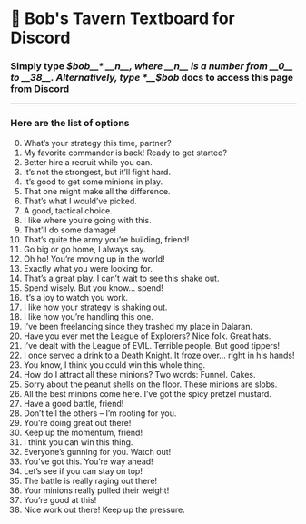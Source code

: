 # 🍺 Bob's Tavern Textboard for Discord
### Simply type *__$bob__* __n__, where __n__ is a number from __0__ to __38__. Alternatively, type *__$bob__* __docs__ to access this page from Discord
---
### Here are the list of options 
0. What’s your strategy this time, partner?
1. My favorite commander is back! Ready to get started?
2. Better hire a recruit while you can.
3. It’s not the strongest, but it’ll fight hard.
4. It’s good to get some minions in play.
5. That one might make all the difference.
6. That’s what I would’ve picked.
7. A good, tactical choice.
8. I like where you’re going with this.
9. That’ll do some damage!
10. That’s quite the army you’re building, friend!
11. Go big or go home, I always say.
12. Oh ho! You’re moving up in the world!
13. Exactly what you were looking for.
14. That’s a great play. I can’t wait to see this shake out.
15. Spend wisely. But you know… spend!
16. It’s a joy to watch you work.
17. I like how your strategy is shaking out.
18. I like how you’re handling this one.
19. I’ve been freelancing since they trashed my place in Dalaran.
20. Have you ever met the League of Explorers? Nice folk. Great hats.
21. I’ve dealt with the League of EVIL. Terrible people. But good tippers!
22. I once served a drink to a Death Knight. It froze over… right in his hands!
23. You know, I think you could win this whole thing.
24. How do I attract all these minions? Two words: Funnel. Cakes.
25. Sorry about the peanut shells on the floor. These minions are slobs.
26. All the best minions come here. I’ve got the spicy pretzel mustard.
27. Have a good battle, friend!
28. Don’t tell the others – I’m rooting for you.
29. You’re doing great out there!
30. Keep up the momentum, friend!
31. I think you can win this thing.
32. Everyone’s gunning for you. Watch out!
33. You’ve got this. You’re way ahead!
34. Let’s see if you can stay on top!
35. The battle is really raging out there!
36. Your minions really pulled their weight!
37. You’re good at this!
38. Nice work out there! Keep up the pressure.